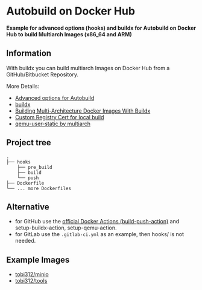 # Autobuild on Docker Hub

**Example for advanced options (hooks) and buildx for Autobuild on Docker Hub to build Multiarch Images (x86_64 and ARM)**

## Information

With buildx you can build multiarch Images on Docker Hub from a GitHub/Bitbucket Repository.

More Details:  
* [Advanced options for Autobuild](https://docs.docker.com/docker-hub/builds/advanced/)
* [buildx](https://docs.docker.com/buildx/working-with-buildx/)
* [Building Multi-Architecture Docker Images With Buildx](https://medium.com/@artur.klauser/building-multi-architecture-docker-images-with-buildx-27d80f7e2408)
* [Custom Registry Cert for local build](https://github.com/docker/buildx/issues/80)
* [qemu-user-static by multiarch](https://github.com/multiarch/qemu-user-static) 

## Project tree

```
.
├── hooks
    ├── pre_build
    ├── build
    └── push
├── Dockerfile
└── ... more Dockerfiles
```

## Alternative

* for GitHub use the [official Docker Actions (build-push-action)](https://github.com/docker/build-push-action) and setup-buildx-action, setup-qemu-action.
* for GitLab use the `.gitlab-ci.yml` as an example, then hooks/ is not needed.

## Example Images

* [tobi312/minio](https://github.com/Tob1asDocker/minio)
* [tobi312/tools](https://github.com/Tob1asDocker/tools)
